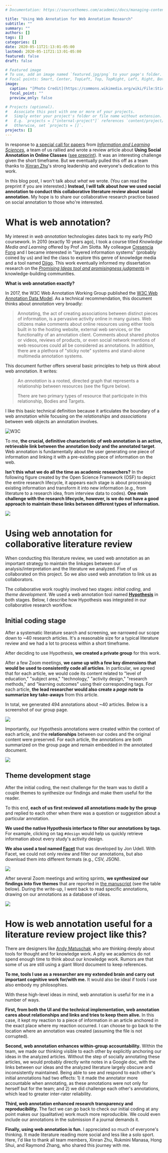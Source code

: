 ```yaml
---
# Documentation: https://sourcethemes.com/academic/docs/managing-content/

title: "Using Web Annotation for Web Annotation Research"
subtitle: ""
summary: ""
authors: []
tags: []
categories: []
date: 2020-05-11T21:13:01-05:00
lastmod: 2020-05-11T21:13:01-05:00
featured: false
draft: false

# Featured image
# To use, add an image named `featured.jpg/png` to your page's folder.
# Focal points: Smart, Center, TopLeft, Top, TopRight, Left, Right, BottomLeft, Bottom, BottomRight.
image:
  caption: "[Photo Credit](https://commons.wikimedia.org/wiki/File:Sticky_notes_on_the_wall_of_the_Wikimedia_Foundation_office,_2010-10-26.jpg)"
  focal_point: ""
  preview_only: false

# Projects (optional).
#   Associate this post with one or more of your projects.
#   Simply enter your project's folder or file name without extension.
#   E.g. `projects = ["internal-project"]` references `content/project/deep-learning/index.md`.
#   Otherwise, set `projects = []`.
projects: []
---
```




In response to [a special call for papers](https://www.emeraldgrouppublishing.com/journal/ils/evidence-based-and-pragmatic-online-teaching-and-learning-approaches) from *[Information and Learning Sciences](https://www.emeraldgrouppublishing.com/journal/ils?distinct_id=171f281115d5e4-01c33f74c6e464-30677c00-1ea000-171f281115e4ea)*, a team of us rallied and wrote a review article about **Using Social Annotation in Online Classes** ([see preprint](https://edarxiv.org/2nmxp/)). It was an interesting challenge given the short timeframe. But we eventually pulled this off as a team thanks to [Xinran Zhu](https://twitter.com/xinranz1?lang=en)'s strong leadership and everyone's dedication to this work. 

In this blog post, I won't talk about *what* we wrote. (You can read the preprint if you are interested.) __Instead, I will talk about *how* we used social annotation to conduct this collaborative literature review about social annotation.__ My hope is to share our collaborative research practice based on social annotation to those who're interested. 


# What is web annotation?

My interest in *web annotation* technologies dates back to my early PhD coursework. In 2010 (exactly 10 years ago), I took a course titled *Knowledge Media and Learning* offered by Prof Jim Slotta. My colleague [Cresencia Fong](https://ca.linkedin.com/in/cresencia-fong-phd-7a9a66b) and I became interested in "layered information systems" (probably coined by us) and led the class to explore this genre of knowledge media and a tool named [Diigo](https://www.diigo.com/). This work eventually informed my dissertation research on the [*Promising Ideas tool and promisingness judgments*](https://www.researchgate.net/project/Promisingness-Judgements-in-Knowledge-Building) in knowledge-building communities. 

**What is web annotation exactly?**

In 2017, the W3C Web Annotation Working Group published the [W3C Web Annotation Data Model](https://www.w3.org/TR/annotation-model/). As a technical recommendation, this document thinks about _annotation_ very broadly:

> Annotating, the act of creating associations between distinct pieces of information, is a pervasive activity online in many guises. Web citizens make comments about online resources using either tools built in to the hosting website, external web services, or the functionality of an annotation client. Comments about shared photos or videos, reviews of products, or even social network mentions of web resources could all be considered as annotations. In addition, there are a plethora of "sticky note" systems and stand-alone multimedia annotation systems.

This document further offers several basic principles to help us think about web annotation. It writes:

> An *annotation* is a rooted, directed graph that represents a relationship between resources (see the figure below). 
> 
> There are two primary types of resource that participate in this relationship, Bodies and Targets.


I like this basic technical definition because it articulates the boundary of a web annotation while focusing on the *relationships* and *associations* between web objects an annotation involves.

![W3C](https://www.w3.org/TR/annotation-model/images/intro_model.png)

To me, **the crucial, definitive characteristic of web annotation is an active, retrievable link between the annotation body and the annotated target**. Web annotation is fundamentally about the user generating one piece of information and linking it with a pre-existing piece of information on the web. 

**Isn't this what we do all the time as academic researchers?** In the following figure created by the  Open Science Framework (OSF) to depict the entire research lifecycle, it appears each stage is about processing existing information and transform it into new information (e.g., from literature to a research idea, from interview data to codes). **One main challenge with the research lifecycle, however, is we do not have a good approach to maintain these links between different types of information.**

![](https://cdn.cos.io/media/images/research_lifecycle.original.png)


# Using web annotation for collaborative literature review

When conducting this literature review, we used web annotation as an important strategy to maintain the linkages between our analysis/interpretation and the literature we analyzed. Five of us collaborated on this project. So we also used web annotation to link us as collaborators.

The collaborative work roughly involved two stages: *initial coding*, and *theme development*. We used a web annotation tool named **[Hypothesis](https://hypothes.is/)** in both stages. Below, I describe how Hypothesis was integrated in our collaborative research workflow.


## Initial coding stage

After a systematic literature search and screening, we narrowed our scope down to ~40 research articles. It's a reasonable size for a typical literature review and we had a lot to process within a short timeframe. 

After deciding to use Hypothesis, **we created a private group** for this work.

After a few Zoom meetings, **we came up with a few key dimensions that would be used to consistently code all articles**. In particular, we agreed that for each article, we would code its content related to "level of education," "subject area," "technology," "activity design," "research methods," and "learning outcomes" using their corresponding tags. For each article, **the lead researcher would also create a *page note* to summarize key take-aways** from this article. 

In total, we generated 494 annotations about ~40 articles. Below is a screenshot of our group page.

![](group-page.png)

Importantly, our Hypothesis annotations were created within the context of each article, and the **relationships** between our codes and the original content were preserved. For each article, the annotations are both summarized on the group page and remain embedded in the annotated document. 

![](annotations-of-one-article.png)

## Theme development stage

After the initial coding, the next challenge for the team was to distill a couple themes to synthesize our findings and make them useful for the reader. 

To this end, **each of us first reviewed all annotations made by the group** and replied to each other when there was a question or suggestion about a particular annotation. 

**We used the native Hypothesis interface to filter our annotations by tags**. For example, clicking on tag `#design` would help us quickly retrieve information about every study's activity design. 

**We also used a tool named [Facet](https://jonudell.info/h/facet/)** that was developed by Jon Udell. With Facet, we could not only review and filter our annotations, but also download them into different formats (e.g., CSV, JSON). 

![](facet.png)

After several Zoom meetings and writing sprints, **we synthesized our findings into five themes** that are reported in [the manuscript](https://edarxiv.org/2nmxp/) (see the table below). During the write-up, I went back to read specific annotations, drawing on our annotations as a database of ideas. 

![](findings-table.png)

# How is web annotation useful for a literature review project like this?

There are designers like [Andy Matuschak](https://andymatuschak.org/) who are thinking deeply about tools for thought and for knowledge work. A pity we academics do not spend enough time to think about our knowledge work. Rumors are that some of us are still using a giant Word document to keep references. 

**To me, tools I use as a researcher are my extended brain and carry out important cognitive work for/with me.** It would also be ideal if tools I use also embody my philosophies.

With these high-level ideas in mind, web annotation is useful for me in a number of ways.

**First, from both the UI and the technical implementation, web annotation cares about relationships and links and tries to keep them alive.** In this case, it kept my reaction to a piece of information in an article anchored in the exact place where my reaction occurred. I can choose to go back to the location where an annotation was created (assuming the file is not corrupted). 

**Second, web annotation enhances within-group accountability.** Within the team, we made our thinking visible to each other by explicitly anchoring our ideas in the analyzed articles. Without the step of socially annotating these articles, we would probably directly write notes in a Google doc, with the links between our ideas and the analyzed literature largely obscure and inconsistently maintained. Being able to see and respond to each other's initial annotations had two effects: 1) it made the annotator more accountable when annotating, as these annotations were not only for herself but for the team; and 2) we did challenge each other's annotations, which lead to greater inter-rater reliability. 

**Third, web annotation enhanced research transparency and reproducibility.** The fact we can go back to check our initial coding at any point makes our (qualitative) work much more reproducible. We could even include our annotations in the submission if a journal demands it. 

**Finally, using web annotation is fun.** I appreciated so much of everyone's thinking. It made literature reading more social and less like a solo sport. Here, I'd like to thank all team members, Xinran Zhu, Rukmini Manasa, Hong Shui, and Raymond Zhang, who shared this journey with me.